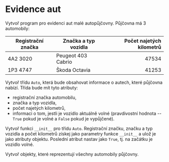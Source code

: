 # Evidence aut

Vytvoř program pro evidenci aut malé autopůjčovny. Půjčovna má 3 automobily:

| Registrační značka | Značka a typ vozidla | Počet najetých kilometrů  |
| ------------- |-------------| -----:|
| 4A2 3020 | Peugeot 403 Cabrio | 47534 |
| 1P3 4747 | Škoda Octavia |   41253 |

Vytvoř třídu `Auto`, která bude obsahovat informace o autech, které půjčovna nabízí. Třída bude mít tyto atributy:

- registrační značka automobilu,
- značka a typ vozidla,
- počet najetých kilometrů,
- informaci o tom, jestli je vozidlo aktuálně volné (pravdivostní hodnota -- `True` pokud je volné a `False` pokud je vypůjčené).

Vytvoř funkci `__init__` pro třídu `Auto`. Registrační značku, značku a typ vozidla a počet kilometrů získej jako parametry funkce `__init__` a ulož je jako atributy objektu. Poslední atribut nastav jako `True`, tj. na začátku je vozidlo volné.

Vytvoř objekty, které reprezentují všechny automobily půjčovny.